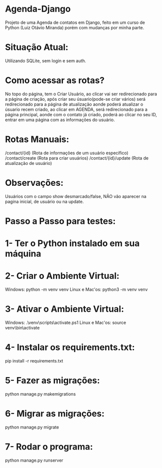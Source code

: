 # Agenda-Django
 Projeto de uma Agenda de contatos em Django, feito em um curso de Python (Luiz Otávio Miranda) porém com mudanças por minha parte.

# Situação Atual:

Utilizando SQLite, sem login e sem auth.

# Como acessar as rotas?

No topo do página, tem o Criar Usuário, ao clicar vai ser redirecionado para a página de criação, após criar seu úsuario(pode-se criar vários) será redirecionado para a página de atualização aonde poderá atualizar o úsuario recem criado, ao clicar em AGENDA, será redirecionado para a página principal, aonde com o contato já criado, poderá ao clicar no seu ID, entrar em uma página com as informações do usuário.

# Rotas Manuais:

/contact/{id} (Rota de informações de um usuário específico)
/contact/create (Rota para criar usuários)
/contact/{id}/update (Rota de atualização de usuário)

# Observações:

Usuários com o campo show desmarcado/false, NÃO vão aparecer na pagina inicial, de usuário ou na update.

# Passo a Passo para testes:

# 1- Ter o Python instalado em sua máquina

# 2- Criar o Ambiente Virtual:
Windows: python -m venv venv
Linux e Mac'os: python3 -m venv venv

# 3- Ativar o Ambiente Virtual:
Windows: .\venv\scripts\activate.ps1
Linux e Mac'os: source venv\bin\activate

# 4- Instalar os requirements.txt:
pip install -r requirements.txt

# 5- Fazer as migrações:
python manage.py makemigrations

# 6- Migrar as migrações:
python manage.py migrate

# 7- Rodar o programa:
python manage.py runserver



